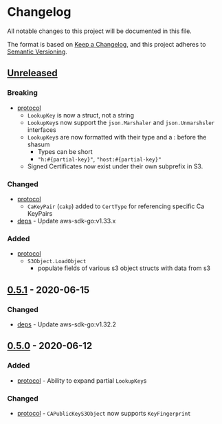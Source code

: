 # Changelog
All notable changes to this project will be documented in this file.

The format is based on [Keep a Changelog](https://keepachangelog.com/en/1.0.0/),
and this project adheres to [Semantic Versioning](https://semver.org/spec/v2.0.0.html).

## [Unreleased]
### Breaking
- [protocol]
  - `LookupKey` is now a struct, not a string
  - `LookupKey`s now support the `json.Marshaler` and `json.Unmarshsler` interfaces
  - `LookupKey`s are now formatted with their type and a : before the shasum
    - Types can be short
    - `"h:#{partial-key}"`, `"host:#{partial-key}"`
  - Signed Certificates now exist under their own subprefix in S3.
### Changed
- [protocol]
  - `CaKeyPair` (`cakp`) added to `CertType` for referencing specific Ca KeyPairs
- [deps] - Update aws-sdk-go:v1.33.x
### Added
- [protocol]
  - `S3Object.LoadObject`
    - populate fields of various s3 object structs with data from s3

## [0.5.1] - 2020-06-15
### Changed
- [deps] - Update aws-sdk-go:v1.32.2

## [0.5.0] - 2020-06-12
### Added
- [protocol] - Ability to expand partial `LookupKey`s
### Changed
- [protocol] - `CAPublicKeyS3Object` now supports `KeyFingerprint`

[protocol]: <https://src.doom.fm/schism/commonLib/-/tree/v0.6.0-dev/protocol>
[deps]:<https://src.doom.fm/schism/commonLib/-/blob/v0.6.0-dev/go.mod>

[0.5.0]:<https://src.doom.fm/schism/commonLib/-/tags/v0.5.0>
[0.5.1]:<https://src.doom.fm/schism/commonLib/-/tags/v0.5.1>
[Unreleased]:<https://src.doom.fm/schism/commonLib/-/compare/v0.5.1...v0.6.0-dev>
